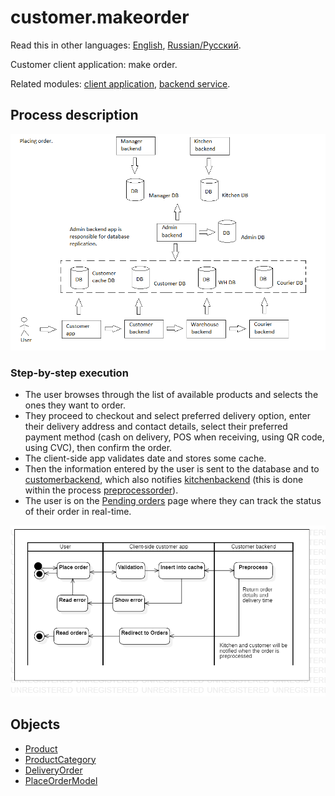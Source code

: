# customer.makeorder

Read this in other languages: [English](makeorder.md), [Russian/Русский](makeorder.ru.md). 

Customer client application: make order.

Related modules: [client application](../../frontend/customerclient.md), [backend service](../../backend/customerbackend.md).

## Process description

![placing_order_overall](../../img/placing_order_overall.png)

### Step-by-step execution

- The user browses through the list of available products and selects the ones they want to order.
- They proceed to checkout and select preferred delivery option, enter their delivery address and contact details, select their preferred payment method (cash on delivery, POS when receiving, using QR code, using CVC), then confirm the order.
- The client-side app validates date and stores some cache.
- Then the information entered by the user is sent to the database and to [customerbackend](../../backend/customerbackend.md), which also notifies [kitchenbackend](../../backend/kitchenbackend.md) (this is done within the process [preprocessorder](preprocessorder.md)).
- The user is on the [Pending orders](pendingorders.md) page where they can track the status of their order in real-time.

![customer.makeorder](../../img/activitydiagrams/customer.makeorder.png)

## Objects 

- [Product](https://github.com/alexeysp11/workflow-lib/blob/main/docs/Models/Business/Products/Product.md)
- [ProductCategory](https://github.com/alexeysp11/workflow-lib/blob/main/docs/Models/Business/Products/ProductCategory.md)
- [DeliveryOrder](https://github.com/alexeysp11/workflow-lib/blob/main/docs/Models/Business/BusinessDocuments/DeliveryOrder.md)
- [PlaceOrderModel](../../classes/models/Orders/PlaceOrderModel.md)
